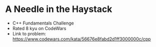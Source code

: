 # A Needle in the Haystack

* C++ Fundamentals Challenge
* Rated 8 kyu on CodeWars
* Link to problem: https://www.codewars.com/kata/56676e8fabd2d1ff3000000c/cpp